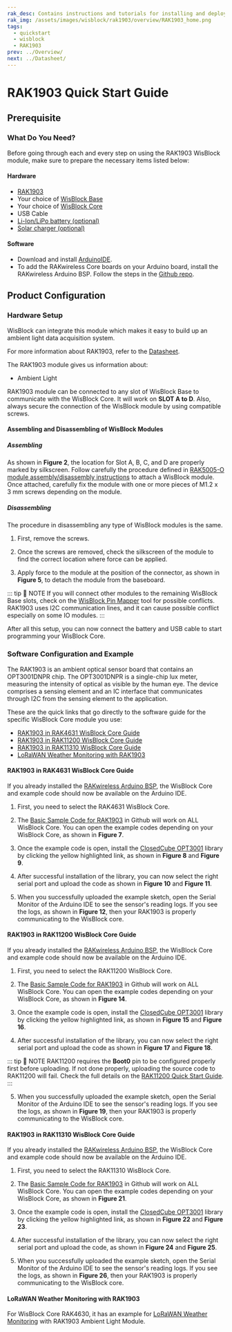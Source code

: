 ```yaml
---
rak_desc: Contains instructions and tutorials for installing and deploying your RAK1903. Instructions are written in a detailed and step-by-step manner for an easier experience in setting up your device. Aside from the hardware configuration, it also contains a software setup that includes detailed example codes that will help you get started.
rak_img: /assets/images/wisblock/rak1903/overview/RAK1903_home.png
tags:
  - quickstart
  - wisblock
  - RAK1903
prev: ../Overview/ 
next: ../Datasheet/ 
---
```


# RAK1903 Quick Start Guide

<!--
## Introduction

This guide introduces the WisBlock Sensor RAK1903 Ambient Light board and how to program with it.

The information obtained from the OPT3001DNPR light sensor will then be printed over the USB debug port of the WisBlock Base board.

-->

## Prerequisite

### What Do You Need?

Before going through each and every step on using the RAK1903 WisBlock module, make sure to prepare the necessary items listed below:

#### Hardware

- [RAK1903](https://store.rakwireless.com/collections/wisblock-sensor/products/rak1903-opt3001dnpr-ambient-light-sensor)
- Your choice of [WisBlock Base](https://store.rakwireless.com/collections/wisblock-base) 
- Your choice of [WisBlock Core](https://store.rakwireless.com/collections/wisblock-core)
- USB Cable
- [Li-Ion/LiPo battery (optional)](https://store.rakwireless.com/collections/wisblock-accessory/products/battery-connector-cable)
- [Solar charger (optional)](https://store.rakwireless.com/collections/wisblock-accessory/products/solar-panel-connector-cable)

#### Software

- Download and install [ArduinoIDE](https://www.arduino.cc/en/Main/Software).
- To add the RAKwireless Core boards on your Arduino board, install the RAKwireless Arduino BSP. Follow the steps in the [Github repo](https://github.com/RAKWireless/RAKwireless-Arduino-BSP-Index).

## Product Configuration

### Hardware Setup

WisBlock can integrate this module which makes it easy to build up an ambient light data acquisition system. 

For more information about RAK1903, refer to the [Datasheet](../Datasheet/).

The RAK1903 module gives us information about:

- Ambient Light

RAK1903 module can be connected to any slot of WisBlock Base to communicate with the WisBlock Core. It will work on **SLOT A to D**. Also, always secure the connection of the WisBlock module by using compatible screws.

<rk-img
  src="/assets/images/wisblock/rak1903/quickstart/rak1903_assembly.png"
  width="70%"
  caption="RAK1903 connection to WisBlock Base"
/>

#### Assembling and Disassembling of WisBlock Modules

##### Assembling

As shown in **Figure 2**, the location for Slot A, B, C, and D are properly marked by silkscreen. Follow carefully the procedure defined in [RAK5005-O module assembly/disassembly instructions](https://docs.rakwireless.com/Knowledge-Hub/Learn/RAK5005-O-Baseboard-Installation-Guide/) to attach a WisBlock module. Once attached, carefully fix the module with one or more pieces of M1.2 x 3&nbsp;mm screws depending on the module.

<rk-img
  src="/assets/images/wisblock/rak1903/quickstart/14.wisblock-sensor-silkscreen.png"
  width="70%"
  caption="RAK1903 connection to WisBlock Base"
/>

##### Disassembling

The procedure in disassembling any type of WisBlock modules is the same. 

1. First, remove the screws.  

<rk-img
  src="/assets/images/wisblock/rak1903/quickstart/16.removing-screws.png"
  width="70%"
  caption="Removing screws from the WisBlock module"
/>

2. Once the screws are removed, check the silkscreen of the module to find the correct location where force can be applied.

<rk-img
  src="/assets/images/wisblock/rak1903/quickstart/17.detaching-silkscreen.png"
  width="70%"
  caption="Detaching silkscreen on the WisBlock module"
/>

3. Apply force to the module at the position of the connector, as shown in **Figure 5**, to detach the module from the baseboard.

<rk-img
  src="/assets/images/wisblock/rak1903/quickstart/18.detaching-module.png"
  width="70%"
  caption="Applying even forces on the proper location of a WisBlock module"
/>

::: tip 📝 NOTE
If you will connect other modules to the remaining WisBlock Base slots, check on the [WisBlock Pin Mapper](https://docs.rakwireless.com/Knowledge-Hub/Pin-Mapper/) tool for possible conflicts. RAK1903 uses I2C communication lines, and it can cause possible conflict especially on some IO modules. 
:::


After all this setup, you can now connect the battery and USB cable to start programming your WisBlock Core.

### Software Configuration and Example

The RAK1903 is an ambient optical sensor board that contains an OPT3001DNPR chip. The OPT3001DNPR is a single-chip lux meter, measuring the intensity of optical as visible by the human eye. The device comprises a sensing element and an IC interface that communicates through I2C from the sensing element to the application.

These are the quick links that go directly to the software guide for the specific WisBlock Core module you use:

- [RAK1903 in RAK4631 WisBlock Core Guide](/Product-Categories/WisBlock/RAK1903/Quickstart/#rak1903-in-rak4631-wisblock-core-guide)
- [RAK1903 in RAK11200 WisBlock Core Guide](/Product-Categories/WisBlock/RAK1903/Quickstart/#rak1903-in-rak11200-wisblock-core-guide)
- [RAK1903 in RAK11310 WisBlock Core Guide](/Product-Categories/WisBlock/RAK1903/Quickstart/#rak1903-in-rak11310-wisblock-core-guide)
- [LoRaWAN Weather Monitoring with RAK1903](/Product-Categories/WisBlock/RAK1903/Quickstart/#lorawan-weather-monitoring-with-rak1903)

#### RAK1903 in RAK4631 WisBlock Core Guide

If you already installed the [RAKwireless Arduino BSP](https://github.com/RAKWireless/RAKwireless-Arduino-BSP-Index), the WisBlock Core and example code should now be available on the Arduino IDE.

1. First, you need to select the RAK4631 WisBlock Core.

<rk-img
  src="/assets/images/wisblock/rak1903/quickstart/rak4631-board.png"
  width="100%"
  caption="Selecting RAK4631 as WisBlock Core"
/>

2. The [Basic Sample Code for RAK1903](https://github.com/RAKWireless/WisBlock/tree/master/examples/common/sensors/RAK1903_Optical_OPT3001) in Github will work on ALL WisBlock Core. You can open the example codes depending on your WisBlock Core, as shown in **Figure 7**. 

<rk-img
  src="/assets/images/wisblock/rak1903/quickstart/rak4631-examplecode.png"
  width="100%"
  caption="Opening RAK1903 example code for RAK4631 WisBlock Core"
/>

3. Once the example code is open, install the [ClosedCube OPT3001](https://github.com/closedcube/ClosedCube_OPT3001_Arduino) library by clicking the yellow highlighted link, as shown in **Figure 8** and **Figure 9**.

<rk-img
  src="/assets/images/wisblock/rak1903/quickstart/rak1903-lib.png"
  width="100%"
  caption="Accessing the library used for RAK1903 Module"
/>

<rk-img
  src="/assets/images/wisblock/rak1903/quickstart/rak1903-libinstall.png"
  width="70%"
  caption="Installing the compatible library for RAK1903 Module"
/>

4. After successful installation of the library, you can now select the right serial port and upload the code as shown in **Figure 10** and **Figure 11**.

<rk-img
  src="/assets/images/wisblock/rak1903/quickstart/rak4631-selectport.png"
  width="100%"
  caption="Selecting the correct Serial Port"
/>

<rk-img
  src="/assets/images/wisblock/rak1903/quickstart/rak4631-upload.png"
  width="100%"
  caption="Uploading the RAK1903 example code"
/>

5. When you successfully uploaded the example sketch, open the Serial Monitor of the Arduino IDE to see the sensor's reading logs. If you see the logs, as shown in **Figure 12**, then your RAK1903 is properly communicating to the WisBlock core.

<rk-img
  src="/assets/images/wisblock/rak1903/quickstart/rak1903-logs.png"
  width="80%"
  caption="RAK1903 ambient light data logs"
/>

#### RAK1903 in RAK11200 WisBlock Core Guide

If you already installed the [RAKwireless Arduino BSP](https://github.com/RAKWireless/RAKwireless-Arduino-BSP-Index), the WisBlock Core and example code should now be available on the Arduino IDE.

1. First, you need to select the RAK11200 WisBlock Core.

<rk-img
  src="/assets/images/wisblock/rak1903/quickstart/rak11200-board.png"
  width="100%"
  caption="Selecting RAK11200 as WisBlock Core"
/>

2. The [Basic Sample Code for RAK1903](https://github.com/RAKWireless/WisBlock/tree/master/examples/common/sensors/RAK1903_Optical_OPT3001) in Github will work on ALL WisBlock Core. You can open the example codes depending on your WisBlock Core, as shown in **Figure 14**. 

<rk-img
  src="/assets/images/wisblock/rak1903/quickstart/rak11200-examplecode.png"
  width="100%"
  caption="Opening RAK1903 example code for RAK11200 WisBlock Core"
/>

3. Once the example code is open, install the [ClosedCube OPT3001](https://github.com/closedcube/ClosedCube_OPT3001_Arduino) library by clicking the yellow highlighted link, as shown in **Figure 15** and **Figure 16**.

<rk-img
  src="/assets/images/wisblock/rak1903/quickstart/rak1903-lib.png"
  width="100%"
  caption="Accessing the library used for RAK1903 Module"
/>

<rk-img
  src="/assets/images/wisblock/rak1903/quickstart/rak1903-libinstall.png"
  width="70%"
  caption="Installing the compatible library for RAK1903 Module"
/>

4. After successful installation of the library, you can now select the right serial port and upload the code as shown in **Figure 17** and **Figure 18**.

::: tip 📝 NOTE
RAK11200 requires the **Boot0** pin to be configured properly first before uploading. If not done properly, uploading the source code to RAK11200 will fail. Check the full details on the [RAK11200 Quick Start Guide](https://docs.rakwireless.com/Product-Categories/WisBlock/RAK11200/Quickstart/#uploading-to-wisblock).
:::

<rk-img
  src="/assets/images/wisblock/rak1903/quickstart/rak11200-selectport.png"
  width="100%"
  caption="Selecting the correct Serial Port"
/>

<rk-img
  src="/assets/images/wisblock/rak1903/quickstart/rak11200-upload.png"
  width="100%"
  caption="Uploading the RAK1903 example code"
/>

5. When you successfully uploaded the example sketch, open the Serial Monitor of the Arduino IDE to see the sensor's reading logs. If you see the logs, as shown in **Figure 19**, then your RAK1903 is properly communicating to the WisBlock core.

<rk-img
  src="/assets/images/wisblock/rak1903/quickstart/rak1903-logs.png"
  width="80%"
  caption="RAK1903 ambient light data logs"
/>

#### RAK1903 in RAK11310 WisBlock Core Guide

If you already installed the [RAKwireless Arduino BSP](https://github.com/RAKWireless/RAKwireless-Arduino-BSP-Index), the WisBlock Core and example code should now be available on the Arduino IDE.

1. First, you need to select the RAK11310 WisBlock Core.

<rk-img
  src="/assets/images/wisblock/rak1903/quickstart/rak11310-board.png"
  width="100%"
  caption="Selecting RAK11310 as WisBlock Core"
/>

2. The [Basic Sample Code for RAK1903](https://github.com/RAKWireless/WisBlock/tree/master/examples/common/sensors/RAK1903_Optical_OPT3001) in Github will work on ALL WisBlock Core. You can open the example codes depending on your WisBlock Core, as shown in **Figure 21**. 

<rk-img
  src="/assets/images/wisblock/rak1903/quickstart/rak11310-examplecode.png"
  width="100%"
  caption="Opening RAK1903 example code for RAK11310 WisBlock Core"
/>

3. Once the example code is open, install the [ClosedCube OPT3001](https://github.com/closedcube/ClosedCube_OPT3001_Arduino) library by clicking the yellow highlighted link, as shown in **Figure 22** and **Figure 23**.

<rk-img
  src="/assets/images/wisblock/rak1903/quickstart/rak1903-lib.png"
  width="100%"
  caption="Accessing the library used for RAK1903 Module"
/>

<rk-img
  src="/assets/images/wisblock/rak1903/quickstart/rak1903-libinstall.png"
  width="70%"
  caption="Installing the compatible library for RAK1903 Module"
/>

4. After successful installation of the library, you can now select the right serial port and upload the code, as shown in **Figure 24** and **Figure 25**.

<rk-img
  src="/assets/images/wisblock/rak1903/quickstart/rak11310-selectport.png"
  width="100%"
  caption="Selecting the correct Serial Port"
/>

<rk-img
  src="/assets/images/wisblock/rak1903/quickstart/rak11310-upload.png"
  width="100%"
  caption="Uploading the RAK1903 example code"
/>

5. When you successfully uploaded the example sketch, open the Serial Monitor of the Arduino IDE to see the sensor's reading logs. If you see the logs, as shown in **Figure 26**, then your RAK1903 is properly communicating to the WisBlock core.

<rk-img
  src="/assets/images/wisblock/rak1903/quickstart/rak1903-logs.png"
  width="80%"
  caption="RAK1903 ambient light data logs"
/>


#### LoRaWAN Weather Monitoring with RAK1903

For WisBlock Core RAK4630, it has an example for [LoRaWAN Weather Monitoring](https://github.com/RAKWireless/WisBlock/tree/master/examples/RAK4630/solutions/Weather_Monitoring) with RAK1903 Ambient Light Module. 
   
<rk-img
  src="/assets/images/wisblock/rak1903/quickstart/lorawan_weather.png"
  width="100%"
  caption="LoRaWAN Weather Monitoring example"
/>


